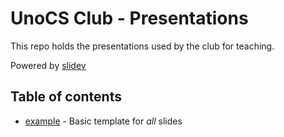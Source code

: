 # UnoCS Club - Presentations

This repo holds the presentations used by the club for teaching.

Powered by [slidev](https://sli.dev/)

## Table of contents

- [example](./example/slide.md) - Basic template for *all* slides
